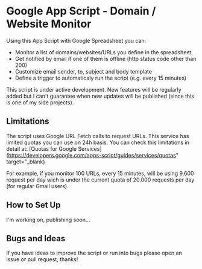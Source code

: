 # Google App Script - Domain / Website Monitor

Using this App Script with Google Spreadsheet you can:

* Monitor a list of domains/websites/URLs you define in the spreadsheet
* Get notified by email if one of them is offline (http status code other than 200)
* Customize email sender, to, subject and body template
* Define a trigger to automaticaly run the script (e.g. every 15 minutes)

This script is under active development. New features will be regularly added but I can't guarantee when new updates will be published (since this is one of my side projects).

## Limitations

The script uses Google URL Fetch calls to request URLs. This service has limited quotas you can use on 24h basis. You can check this limitations in detail at: [Quotas for Google Services](https://developers.google.com/apps-script/guides/services/quotas" target="_blank)

For example, if you monitor 100 URLs, every 15 minutes, will be using 9.600 request per day wich is under the current quota of 20.000 requests per day (for regular Gmail users).

## How to Set Up

I'm working on, publishing soon...

## Bugs and Ideas
If you have ideas to improve the script or run into bugs please open an issue or pull request, thanks!

